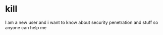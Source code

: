 # kill
I am a new user and i want to know about security penetration and stuff so anyone can help me
